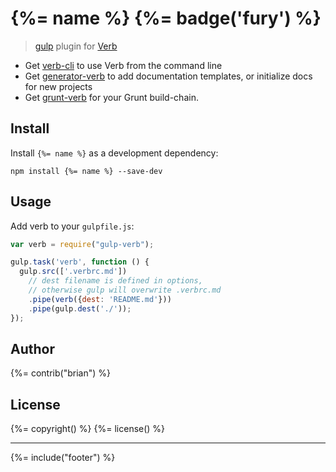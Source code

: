 # {%= name %} {%= badge('fury') %}

> [gulp](https://github.com/wearefractal/gulp) plugin for [Verb](https://github.com/assemble/verb)

* Get [verb-cli](https://github.com/assemble/verb) to use Verb from the command line
* Get [generator-verb](https://github.com/assemble/generator-verb) to add documentation templates, or initialize docs for new projects
* Get [grunt-verb](https://github.com/assemble/grunt-verb) for your Grunt build-chain.

## Install

Install `{%= name %}` as a development dependency:

```shell
npm install {%= name %} --save-dev
```

## Usage

Add verb to your `gulpfile.js`:

```javascript
var verb = require("gulp-verb");

gulp.task('verb', function () {
  gulp.src(['.verbrc.md'])
    // dest filename is defined in options,
    // otherwise gulp will overwrite .verbrc.md
    .pipe(verb({dest: 'README.md'}))
    .pipe(gulp.dest('./'));
});
```

## Author
{%= contrib("brian") %}

## License
{%= copyright() %}
{%= license() %}

***

{%= include("footer") %}